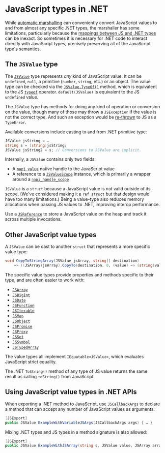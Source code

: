 # JavaScript types in .NET

While [automatic marshalling](./js-dotnet-marshalling.md) can conveniently convert JavaScript values
to and from almost any specific .NET types, the marshaller has some limitations, particularly
because the [mappings between JS and .NET types](../reference/js-dotnet-types.md) can be inexact.
So sometimes it is necessary for .NET code to interact directly with JavaScript types, precisely
preserving all of the JavaScript type's semantics.

## The `JSValue` type

The [`JSValue`](../reference/dotnet/Microsoft.JavaScript.NodeApi/JSValue) type represents _any_
kind of JavaScript value. It can be `undefined`, `null`, a primitive (`number`, `string`, etc.)
or an object. The value type can be checked via the
[`JSValue.TypeOf()`](../reference/dotnet/Microsoft.JavaScript.NodeApi/JSValue/TypeOf) method,
which is equivalent to the JS
[`typeof`](https://developer.mozilla.org/en-US/docs/Web/JavaScript/Reference/Operators/typeof)
operator. `default(JSValue)` is equivalent to the JS `undefined` value.

The `JSValue` type has methods for doing any kind of operation or conversion on the value, though
many of those may throw a `JSException` if the value is not the correct type. And such an exception
would be [re-thrown](../reference/exceptions) to JS as a `TypeError`.

Available conversions include casting to and from .NET primitive type:
```C#
JSValue jsString = …
string s = (string)jsString;
JSValue jsString2 = s; // Conversions to JSValue are implicit.
```

Internally, a `JSValue` contains only two fields:
 - A [`napi_value`](https://nodejs.org/api/n-api.html#napi_value) native handle to the JavaScript
   value
 - A reference to a [`JSValueScope`](../reference/dotnet/Microsoft.JavaScript.NodeApi/JSValueScope)
   instance, which is primarily a wrapper around a
   [`napi_handle_scope`](https://nodejs.org/api/n-api.html#napi_handle_scope)

`JSValue` is a `struct` because a JavaScript value is not valid outside of its
[scope](./js-value-scopes). (We've considered making it a
[`ref struct`](https://learn.microsoft.com/en-us/dotnet/csharp/language-reference/builtin-types/ref-struct)
but that design would have too many limitations.) Being a value-type also reduces memory allocations
when passing JS values to .NET, improving interop performance.

Use a [`JSReference`](../reference/dotnet/Microsoft.JavaScript.NodeApi/JSReference) to store a
JavaScript value on the heap and track it across multiple invocations.

## Other JavaScript value types
A `JSValue` can be cast to another `struct` that represents a more specific value type:

```C#
void CopyToStringArray(JSValue jsArray, string[] destination)
    => ((JSArray)jsArray).CopyTo(destination, 0, (value) => (string)value);
```

The specific value types provide properties and methods specific to their type, and are often easier
to work with:
 - [`JSArray`](../reference/dotnet/Microsoft.JavaScript.NodeApi/JSArray)
 - [`JSBigInt`](../reference/dotnet/Microsoft.JavaScript.NodeApi/JSBigInt)
 - [`JSDate`](../reference/dotnet/Microsoft.JavaScript.NodeApi/JSDate)
 - [`JSFunction`](../reference/dotnet/Microsoft.JavaScript.NodeApi/JSFunction)
 - [`JSIterable`](../reference/dotnet/Microsoft.JavaScript.NodeApi/JSIterable)
 - [`JSMap`](../reference/dotnet/Microsoft.JavaScript.NodeApi/JSMap)
 - [`JSObject`](../reference/dotnet/Microsoft.JavaScript.NodeApi/JSObject)
 - [`JSPromise`](../reference/dotnet/Microsoft.JavaScript.NodeApi/JSPromise)
 - [`JSProxy`](../reference/dotnet/Microsoft.JavaScript.NodeApi/JSProxy)
 - [`JSSet`](../reference/dotnet/Microsoft.JavaScript.NodeApi/JSSet)
 - [`JSSymbol`](../reference/dotnet/Microsoft.JavaScript.NodeApi/JSSymbol)
 - [`JSTypedArray`](../reference/dotnet/Microsoft.JavaScript.NodeApi/JSTypedArray-1)

The value types all implement `IEquatable<JSValue>`, which evaluates JavaScript strict equality.

The .NET `ToString()` method of any type of JS value returns the same result as calling `toString()`
from JavaScript.

## Using JavaScript value types in .NET APIs

When exporting a .NET method to JavaScript, use
[`JSCallbackArgs`](../reference/dotnet/Microsoft.JavaScript.NodeApi/JSCallbackArgs) to declare a
method that can accept any number of JavaScript values as arguments:
```C#
[JSExport]
public JSValue ExampleWithVariableJSArgs(JSCallbackArgs args) { … }
```

Mixing .NET types and JS types in a method signature is also allowed:
```C#
[JSExport]
public JSValue ExampleWithJSArray(string s, JSValue value, JSArray array) { … }
```
